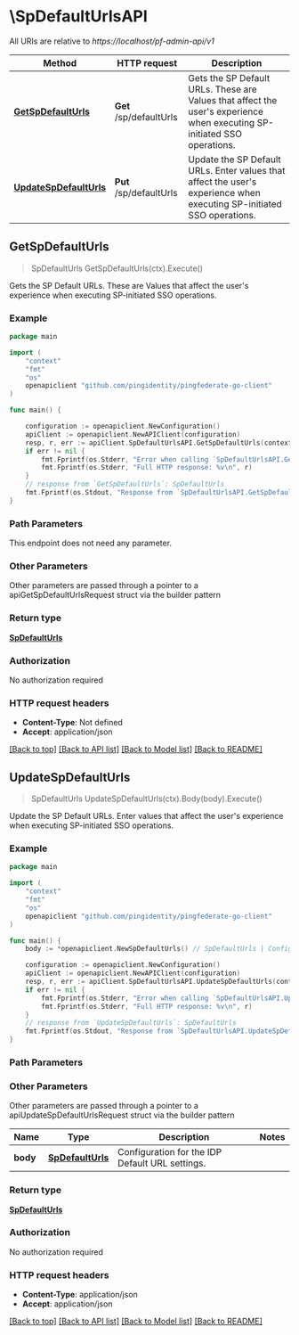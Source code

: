 # \SpDefaultUrlsAPI

All URIs are relative to *https://localhost/pf-admin-api/v1*

Method | HTTP request | Description
------------- | ------------- | -------------
[**GetSpDefaultUrls**](SpDefaultUrlsAPI.md#GetSpDefaultUrls) | **Get** /sp/defaultUrls | Gets the SP Default URLs. These are Values that affect the user&#39;s experience when executing SP-initiated SSO operations.
[**UpdateSpDefaultUrls**](SpDefaultUrlsAPI.md#UpdateSpDefaultUrls) | **Put** /sp/defaultUrls | Update the SP Default URLs. Enter values that affect the user&#39;s experience when executing SP-initiated SSO operations.



## GetSpDefaultUrls

> SpDefaultUrls GetSpDefaultUrls(ctx).Execute()

Gets the SP Default URLs. These are Values that affect the user's experience when executing SP-initiated SSO operations.

### Example

```go
package main

import (
    "context"
    "fmt"
    "os"
    openapiclient "github.com/pingidentity/pingfederate-go-client"
)

func main() {

    configuration := openapiclient.NewConfiguration()
    apiClient := openapiclient.NewAPIClient(configuration)
    resp, r, err := apiClient.SpDefaultUrlsAPI.GetSpDefaultUrls(context.Background()).Execute()
    if err != nil {
        fmt.Fprintf(os.Stderr, "Error when calling `SpDefaultUrlsAPI.GetSpDefaultUrls``: %v\n", err)
        fmt.Fprintf(os.Stderr, "Full HTTP response: %v\n", r)
    }
    // response from `GetSpDefaultUrls`: SpDefaultUrls
    fmt.Fprintf(os.Stdout, "Response from `SpDefaultUrlsAPI.GetSpDefaultUrls`: %v\n", resp)
}
```

### Path Parameters

This endpoint does not need any parameter.

### Other Parameters

Other parameters are passed through a pointer to a apiGetSpDefaultUrlsRequest struct via the builder pattern


### Return type

[**SpDefaultUrls**](SpDefaultUrls.md)

### Authorization

No authorization required

### HTTP request headers

- **Content-Type**: Not defined
- **Accept**: application/json

[[Back to top]](#) [[Back to API list]](../README.md#documentation-for-api-endpoints)
[[Back to Model list]](../README.md#documentation-for-models)
[[Back to README]](../README.md)


## UpdateSpDefaultUrls

> SpDefaultUrls UpdateSpDefaultUrls(ctx).Body(body).Execute()

Update the SP Default URLs. Enter values that affect the user's experience when executing SP-initiated SSO operations.

### Example

```go
package main

import (
    "context"
    "fmt"
    "os"
    openapiclient "github.com/pingidentity/pingfederate-go-client"
)

func main() {
    body := *openapiclient.NewSpDefaultUrls() // SpDefaultUrls | Configuration for the IDP Default URL settings.

    configuration := openapiclient.NewConfiguration()
    apiClient := openapiclient.NewAPIClient(configuration)
    resp, r, err := apiClient.SpDefaultUrlsAPI.UpdateSpDefaultUrls(context.Background()).Body(body).Execute()
    if err != nil {
        fmt.Fprintf(os.Stderr, "Error when calling `SpDefaultUrlsAPI.UpdateSpDefaultUrls``: %v\n", err)
        fmt.Fprintf(os.Stderr, "Full HTTP response: %v\n", r)
    }
    // response from `UpdateSpDefaultUrls`: SpDefaultUrls
    fmt.Fprintf(os.Stdout, "Response from `SpDefaultUrlsAPI.UpdateSpDefaultUrls`: %v\n", resp)
}
```

### Path Parameters



### Other Parameters

Other parameters are passed through a pointer to a apiUpdateSpDefaultUrlsRequest struct via the builder pattern


Name | Type | Description  | Notes
------------- | ------------- | ------------- | -------------
 **body** | [**SpDefaultUrls**](SpDefaultUrls.md) | Configuration for the IDP Default URL settings. | 

### Return type

[**SpDefaultUrls**](SpDefaultUrls.md)

### Authorization

No authorization required

### HTTP request headers

- **Content-Type**: application/json
- **Accept**: application/json

[[Back to top]](#) [[Back to API list]](../README.md#documentation-for-api-endpoints)
[[Back to Model list]](../README.md#documentation-for-models)
[[Back to README]](../README.md)

